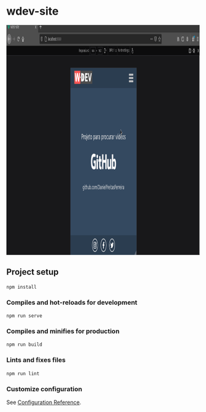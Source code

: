 # wdev-site
<div style="text-align: center">
  <img src="./src/assets/images/vid1.gif" alt="img1" width="1000" height="600" />
</div>

## Project setup
```
npm install
```

### Compiles and hot-reloads for development
```
npm run serve
```

### Compiles and minifies for production
```
npm run build
```

### Lints and fixes files
```
npm run lint
```

### Customize configuration
See [Configuration Reference](https://cli.vuejs.org/config/).
